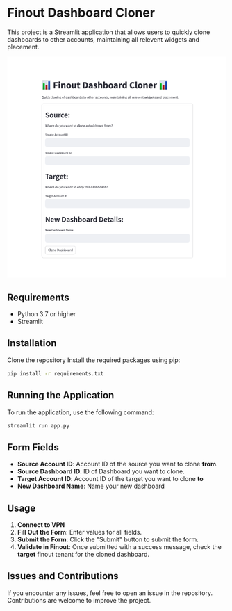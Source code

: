 # Finout Dashboard Cloner

   This project is a Streamlit application that allows users to quickly clone dashboards to other accounts, maintaining all relevent widgets and placement.

   ![Alt text](assets/cloner.png "1")

## Requirements

- Python 3.7 or higher
- Streamlit

## Installation

Clone the repository
Install the required packages using pip:

   ```sh
   pip install -r requirements.txt
   ```

## Running the Application

To run the application, use the following command:

```sh
streamlit run app.py
```

## Form Fields

- **Source Account ID**: Account ID of the source you want to clone **from**.
- **Source Dashboard ID**: ID of Dashboard you want to clone.
- **Target Account ID**: Account ID of the target you want to clone **to**
- **New Dashboard Name**: Name your new dashboard

## Usage

1. **Connect to VPN**
2. **Fill Out the Form**: Enter values for all fields.
3. **Submit the Form**: Click the "Submit" button to submit the form.
4. **Validate in Finout**: Once submitted with a success message, check the **target** finout tenant for the cloned dashboard.


## Issues and Contributions

If you encounter any issues, feel free to open an issue in the repository. Contributions are welcome to improve the project.